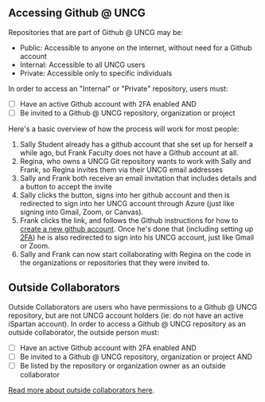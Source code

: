 ## Accessing Github @ UNCG 

Repositories that are part of Github @ UNCG may be:
 - Public: Accessible to anyone on the internet, without need for a Github account
 - Internal: Accessible to all UNCG users
 - Private: Accessible only to specific individuals

In order to access an "Internal" or "Private" repository, users must:
 - [ ] Have an active Github account with 2FA enabled AND 
 - [ ] Be invited to a Github @ UNCG repository, organization or project

Here's a basic overview of how the process will work for most people:

1. Sally Student already has a github account that she set up for herself a while ago, but Frank Faculty does not have a Github account at all.
2. Regina, who owns a UNCG Git repository wants to work with Sally and Frank, so Regina invites them via their UNCG email addresses
3. Sally and Frank both receive an email invitation that includes details and a button to accept the invite
4. Sally clicks the button, signs into her github account and then is redirected to sign into her UNCG account through Azure (just like signing into Gmail, Zoom, or Canvas).
5. Frank clicks the link, and follows the Github instructions for how to [create a new github account](https://docs.github.com/en/github/getting-started-with-github/signing-up-for-github/signing-up-for-a-new-github-account). Once he's done that (including setting up [2FA](https://docs.github.com/en/github/authenticating-to-github/securing-your-account-with-two-factor-authentication-2fa)) he is also redirected to sign into his UNCG account, just like Gmail or Zoom.
7. Sally and Frank can now start collaborating with Regina on the code in the organizations or repositories that they were invited to.  

## Outside Collaborators

Outside Collaborators are users who have permissions to a Github @ UNCG repository, but are not UNCG account holders (ie: do not have an active iSpartan account). 
In order to access a Github @ UNCG repository as an outside collaborator, the outside person must:
 - [ ] Have an active Github account with 2FA enabled AND 
 - [ ] Be invited to a Github @ UNCG repository, organization or project AND
 - [ ] Be listed by the repository or organization owner as an outside collaborator

[Read more about outside collaborators here](https://docs.github.com/en/organizations/managing-access-to-your-organizations-repositories/adding-outside-collaborators-to-repositories-in-your-organization).
